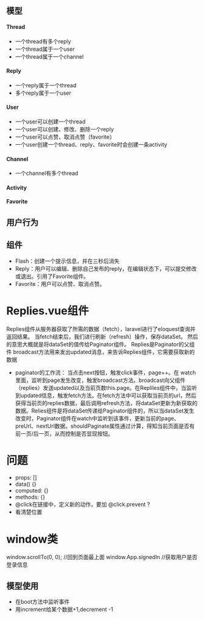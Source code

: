 ## 模型
#### Thread
- 一个thread有多个reply
- 一个thread属于一个user
- 一个thread属于一个channel

#### Reply
- 一个reply属于一个thread
- 多个reply属于一个user

#### User
- 一个user可以创建一个thread
- 一个user可以创建、修改、删除一个reply
- 一个user可以点赞、取消点赞（favorite）
- 一个user创建一个thread、reply、favorite时会创建一条activity

#### Channel
- 一个channel有多个thread

#### Activity

#### Favorite

## 用户行为


## 组件
- Flash：创建一个提示信息，并在三秒后消失
- Reply：用户可以编辑、删除自己发布的reply，在编辑状态下，可以提交修改或退出。引用了Favorite组件。
- Favorite：用户可以点赞、取消点赞。


# Replies.vue组件
Replies组件从服务器获取了所需的数据（fetch），laravel进行了eloquest查询并返回结果。
当fetch结束后，我们进行刷新（refresh）操作，保存dataSet。
然后的意思大概就是将dataSet的值传给Paginator组件。
Replies是Paginator的父组件
broadcast方法用来发出updated消息，来告诉Replies组件，它需要获取新的数据
- paginator的工作流：
当点击next按钮，触发click事件，page++。在
watch里面，监听到page发生改变，触发broadcast方法。broadcast向父组件（replies）发送updated以及当前页数this.page。在Repliles组件中，当监听到updated信息，触发fetch方法。在fetch方法中可以获取当前页的url，然后获得当前页的replies数据，最后调用refresh方法，将dataSet更新为新获取的数据。Relies组件是将dataSet传递给Paginator组件的，所以当dataSet发生改变时，Paginator组件在watch中监听到该事件，更新当前的page、preUrl、nextUrl数据。shouldPaginate属性通过计算，得知当前页面是否有前一页/后一页，从而控制是否显现按钮。



# 问题
* props: []
* data() {}
* computed: {}
* methods: {}
* @click在链接中，定义新的动作，要加 @click.prevent ?
* 看清楚位置

# window类
window.scrollTo(0, 0); //回到页面最上面
window.App.signedIn //获取用户是否登录信息

## 模型使用
- 在boot方法中监听事件
- 用increment给某个数据+1,decrement -1

